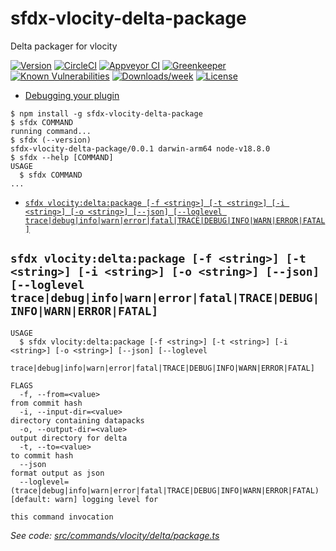 sfdx-vlocity-delta-package
==========================

Delta packager for vlocity

[![Version](https://img.shields.io/npm/v/sfdx-vlocity-delta-package.svg)](https://npmjs.org/package/sfdx-vlocity-delta-package)
[![CircleCI](https://circleci.com/gh/hsaraujo/sfdx-vlocity-delta-package/tree/master.svg?style=shield)](https://circleci.com/gh/hsaraujo/sfdx-vlocity-delta-package/tree/master)
[![Appveyor CI](https://ci.appveyor.com/api/projects/status/github/hsaraujo/sfdx-vlocity-delta-package?branch=master&svg=true)](https://ci.appveyor.com/project/heroku/sfdx-vlocity-delta-package/branch/master)
[![Greenkeeper](https://badges.greenkeeper.io/hsaraujo/sfdx-vlocity-delta-package.svg)](https://greenkeeper.io/)
[![Known Vulnerabilities](https://snyk.io/test/github/hsaraujo/sfdx-vlocity-delta-package/badge.svg)](https://snyk.io/test/github/hsaraujo/sfdx-vlocity-delta-package)
[![Downloads/week](https://img.shields.io/npm/dw/sfdx-vlocity-delta-package.svg)](https://npmjs.org/package/sfdx-vlocity-delta-package)
[![License](https://img.shields.io/npm/l/sfdx-vlocity-delta-package.svg)](https://github.com/hsaraujo/sfdx-vlocity-delta-package/blob/master/package.json)

<!-- toc -->
* [Debugging your plugin](#debugging-your-plugin)
<!-- tocstop -->
<!-- install -->
<!-- usage -->
```sh-session
$ npm install -g sfdx-vlocity-delta-package
$ sfdx COMMAND
running command...
$ sfdx (--version)
sfdx-vlocity-delta-package/0.0.1 darwin-arm64 node-v18.8.0
$ sfdx --help [COMMAND]
USAGE
  $ sfdx COMMAND
...
```
<!-- usagestop -->
<!-- commands -->
* [`sfdx vlocity:delta:package [-f <string>] [-t <string>] [-i <string>] [-o <string>] [--json] [--loglevel trace|debug|info|warn|error|fatal|TRACE|DEBUG|INFO|WARN|ERROR|FATAL]`](#sfdx-vlocitydeltapackage--f-string--t-string--i-string--o-string---json---loglevel-tracedebuginfowarnerrorfataltracedebuginfowarnerrorfatal)

## `sfdx vlocity:delta:package [-f <string>] [-t <string>] [-i <string>] [-o <string>] [--json] [--loglevel trace|debug|info|warn|error|fatal|TRACE|DEBUG|INFO|WARN|ERROR|FATAL]`

```
USAGE
  $ sfdx vlocity:delta:package [-f <string>] [-t <string>] [-i <string>] [-o <string>] [--json] [--loglevel
    trace|debug|info|warn|error|fatal|TRACE|DEBUG|INFO|WARN|ERROR|FATAL]

FLAGS
  -f, --from=<value>                                                                from commit hash
  -i, --input-dir=<value>                                                           directory containing datapacks
  -o, --output-dir=<value>                                                          output directory for delta
  -t, --to=<value>                                                                  to commit hash
  --json                                                                            format output as json
  --loglevel=(trace|debug|info|warn|error|fatal|TRACE|DEBUG|INFO|WARN|ERROR|FATAL)  [default: warn] logging level for
                                                                                    this command invocation
```

_See code: [src/commands/vlocity/delta/package.ts](https://github.com/hsaraujo/sfdx-vlocity-delta-package/blob/v0.0.1/src/commands/vlocity/delta/package.ts)_
<!-- commandsstop -->
